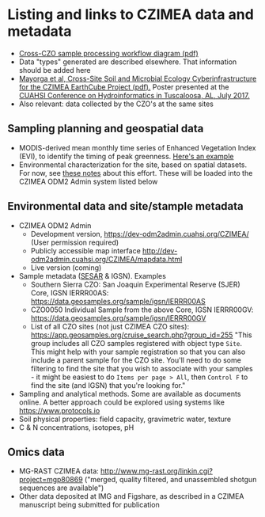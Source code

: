 # Listing and links to CZIMEA data and metadata

- [Cross-CZO sample processing workflow diagram (pdf)](https://drive.google.com/open?id=0B9NLnOiN5c1RUXIzbGNYVTNWMG8)
- Data "types" generated are described elsewhere. That information should be added here
- [Mayorga et al, Cross-Site Soil and Microbial Ecology Cyberinfrastructure for the CZIMEA EarthCube Project (pdf).](https://github.com/BiG-CZ/CZIMEA/blob/master/EMayorga_ECAHM2017_Poster.pdf) Poster presented at the [CUAHSI Conference on Hydroinformatics in Tuscaloosa, AL, July 2017.](https://www.cuahsi.org/community/cuahsi-science-meetings/)
- Also relevant: data collected by the CZO's at the same sites

## Sampling planning and geospatial data
- MODIS-derived mean monthly time series of Enhanced Vegetation Index (EVI), to identify the timing of peak greenness. [Here's an example](https://github.com/BiG-CZ/CZIMEA/blob/master/MonthlyMeanMODIS_EVI_SouthernSierraCZOsite.png)
- Environmental characterization for the site, based on spatial datasets. For now, see [these notes](#4) about this effort. These will be loaded into the CZIMEA ODM2 Admin system listed below

## Environmental data and site/stample metadata
- CZIMEA ODM2 Admin
  - Development version, https://dev-odm2admin.cuahsi.org/CZIMEA/ (User permission required)
  - Publicly accessible map interface http://dev-odm2admin.cuahsi.org/CZIMEA/mapdata.html 
  - Live version (coming)
- Sample metadata ([SESAR](http://www.geosamples.org/) & IGSN). Examples
  - Southern Sierra CZO: San Joaquin Experimental Reserve (SJER) Core, IGSN IERRR00AS: https://data.geosamples.org/sample/igsn/IERRR00AS
  - CZO0050 Individual Sample from the above Core, IGSN IERRR00GV: https://data.geosamples.org/sample/igsn/IERRR00GV
  - List of all CZO sites (not just CZIMEA CZO sites): https://app.geosamples.org/cruise_search.php?group_id=255  "This group includes all CZO samples registered with object type `Site`. This might help with your sample registration so that you can also include a parent sample for the CZO site. You'll need to do some filtering to find the site that you wish to associate with your samples - it might be easiest to do `Items per page > All`, then `Control F` to find the site (and IGSN) that you're looking for."
- Sampling and analytical methods. Some are available as documents online. A better approach could be explored using systems like https://www.protocols.io
- Soil physical properties: field capacity, gravimetric water, texture
- C & N concentrations, isotopes, pH

## Omics data
- MG-RAST CZIMEA data: http://www.mg-rast.org/linkin.cgi?project=mgp80869 ("merged, quality filtered, and unassembled shotgun sequences are available")
- Other data deposited at IMG and Figshare, as described in a CZIMEA manuscript being submitted for publication
